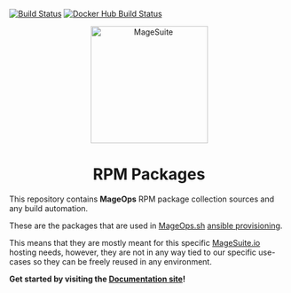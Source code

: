 [![Build Status](https://img.shields.io/travis/mageops/rpm.svg?label=Package+Build)](https://travis-ci.com/mageops/packages-rpm/builds) [![Docker Hub Build Status](https://img.shields.io/docker/build/mageops/rpm-build?label=Docker+Image+Build)](https://hub.docker.com/r/mageops/rpm-build/builds)

<p align="center">
  <img align="center" alt="MageSuite" width="211" src="https://avatars2.githubusercontent.com/u/56443641?s=350&v=4">
</p>

<h1 align="center">RPM Packages</h1>

This repository contains **MageOps** RPM package collection sources and any build automation.

These are the packages that are used in [MageOps.sh](https://github.com/mageops) [ansible provisioning](https://github.com/mageops/ansible-workflow).

This means that they are mostly meant for this specific [MageSuite.io](https://github.com/magesuite) 
hosting needs, however, they are not in any way tied to our specific use-cases so they can be 
freely reused in any environment.


**Get started by visiting the [Documentation site](https://mageops.github.io/packages-rpm)!**


